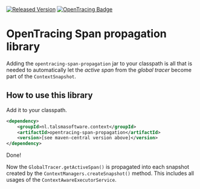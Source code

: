 [![Released Version][maven-img]][maven] 
[![OpenTracing Badge][opentracing-img]][opentracing]

# OpenTracing Span propagation library

Adding the `opentracing-span-propagation` jar to your classpath
is all that is needed to automatically let the _active span_ 
from the _global tracer_ become part of the `ContextSnapshot`.

## How to use this library

Add it to your classpath. 
```xml
<dependency>
    <groupId>nl.talsmasoftware.context</groupId>
    <artifactId>opentracing-span-propagation</artifactId>
    <version>[see maven-central version above]</version>
</dependency>
```

Done!

Now the `GlobalTracer.getActiveSpan()` is propagated into each
snapshot created by the `ContextManagers.createSnapshot()` method.
This includes all usages of the `ContextAwareExecutorService`.


  [maven-img]: https://img.shields.io/maven-central/v/nl.talsmasoftware.context/opentracing-span-propagation.svg
  [maven]: http://search.maven.org/#search%7Cga%7C1%7Cg%3A%22nl.talsmasoftware.context%22%20AND%20a%3A%22opentracing-span-propagation%22
  [opentracing-img]: https://img.shields.io/badge/OpenTracing-enabled-blue.svg
  [opentracing]: http://opentracing.io
